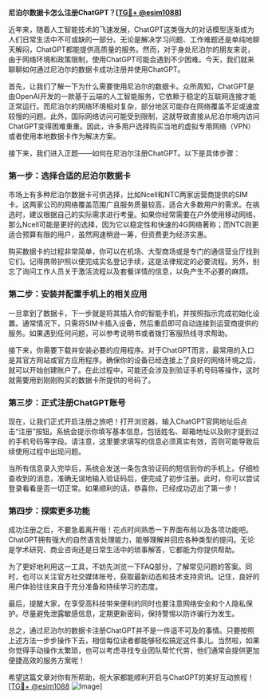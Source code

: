 **尼泊尔数据卡怎么注册ChatGPT？[[TG💪+ @esim1088](https://t.me/s/esim1088)]**

近年来，随着人工智能技术的飞速发展，ChatGPT这类强大的对话模型逐渐成为人们日常生活中不可或缺的一部分。无论是解决学习问题、工作难题还是单纯地聊天解闷，ChatGPT都能提供高质量的服务。然而，对于身处尼泊尔的朋友来说，由于网络环境和政策限制，使用ChatGPT可能会遇到不少困难。今天，我们就来聊聊如何通过尼泊尔的数据卡成功注册并使用ChatGPT。

首先，让我们了解一下为什么需要使用尼泊尔的数据卡。众所周知，ChatGPT是由OpenAI开发的一款基于云端的人工智能服务，它依赖于稳定的互联网连接才能正常运行。而尼泊尔的网络环境相对复杂，部分地区可能存在网络覆盖不足或速度较慢的问题。此外，国际网络访问可能受到限制，这就导致直接从尼泊尔境内访问ChatGPT变得困难重重。因此，许多用户选择购买当地的虚拟专用网络（VPN）或者使用本地数据卡作为解决方案。

接下来，我们进入正题——如何在尼泊尔注册ChatGPT。以下是具体步骤：

### 第一步：选择合适的尼泊尔数据卡

市场上有多种尼泊尔数据卡可供选择，比如Ncell和NTC两家运营商提供的SIM卡。这两家公司的网络覆盖范围广且服务质量较高，适合大多数用户的需求。在挑选时，建议根据自己的实际需求进行考量。如果你经常需要在户外使用移动网络，那么Ncell可能是更好的选择，因为它以稳定性和快速的4G网络著称；而NTC则更适合预算有限的用户，虽然网速稍逊一筹，但资费更为经济实惠。

购买数据卡的过程非常简单，你可以在机场、大型商场或是专门的通信营业厅找到它们。记得携带护照以便完成实名登记手续，这是法律规定的必要流程。另外，别忘了询问工作人员关于激活流程以及套餐详情的信息，以免产生不必要的麻烦。

### 第二步：安装并配置手机上的相关应用

一旦拿到了数据卡，下一步就是将其插入你的智能手机，并按照指示完成初始化设置。通常情况下，只需将SIM卡插入设备，然后重启即可自动连接到运营商提供的服务。如果遇到任何问题，可以参考说明书或者拨打客服热线寻求帮助。

接下来，你需要下载并安装必要的应用程序。对于ChatGPT而言，最常用的入口是其官方网站或官方应用程序。确保你的设备已经连接上了良好的网络环境之后，就可以开始创建账户了。在此过程中，可能还会涉及到验证手机号码等操作，这时就需要用到刚刚购买的数据卡所提供的号码了。

### 第三步：正式注册ChatGPT账号

现在，让我们正式开启注册之旅吧！打开浏览器，输入ChatGPT官网地址后点击“注册”按钮。系统会提示你填写基本信息，包括姓名、邮箱地址以及刚才提到过的手机号码等字段。请注意，这里要求填写的信息必须真实有效，否则可能导致后续使用过程中出现问题。

当所有信息录入完毕后，系统会发送一条包含验证码的短信到你的手机上。仔细检查收到的消息，准确无误地输入验证码后，便完成了初步注册。此时，你可以尝试登录看看是否一切正常。如果顺利的话，恭喜你，已经成功迈出了第一步！

### 第四步：探索更多功能

成功注册之后，不要急着离开哦！花点时间熟悉一下界面布局以及各项功能吧。ChatGPT拥有强大的自然语言处理能力，能够理解并回应各种类型的提问。无论是学术研究、商业咨询还是日常生活中的琐事解答，它都能为你提供帮助。

为了更好地利用这一工具，不妨先浏览一下FAQ部分，了解常见问题的答案。同时，也可以关注官方社交媒体账号，获取最新动态和技术支持资讯。记住，良好的用户体验往往来自于充分准备和持续学习的态度。

最后，提醒大家，在享受高科技带来便利的同时也要注意网络安全和个人隐私保护。尽量避免泄露敏感信息，定期更新密码，保持警惕以防诈骗行为发生。

总之，通过尼泊尔的数据卡注册ChatGPT并不是一件遥不可及的事情。只要按照上述方法一步步操作下去，相信每位读者都能够轻松搞定这件事儿。当然啦，如果你觉得手动操作太繁琐，也可以考虑寻找专业团队帮忙代劳，他们通常会提供更加便捷高效的服务方案呢！

希望这篇文章对你有所帮助，祝大家都能顺利开启与ChatGPT的美好互动旅程！[[TG💪+ @esim1088](https://t.me/s/esim1088) ![Image](https://i.postimg.cc/4NQfJmqS/Snipaste-2025-05-13-00-14-12.png)]